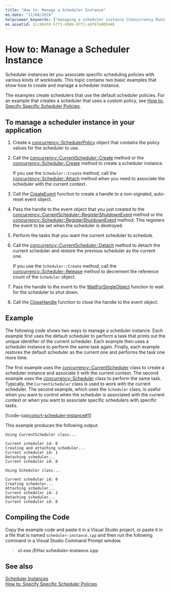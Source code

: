 ```yaml
---
title: "How to: Manage a Scheduler Instance"
ms.date: "11/04/2016"
helpviewer_keywords: ["managing a scheduler instance [Concurrency Runtime]", "scheduler instances, managing [Concurrency Runtime]"]
ms.assetid: 2cc804f0-5ff3-498b-97f1-a9f67a005448
---
```

# How to: Manage a Scheduler Instance

Scheduler instances let you associate specific scheduling policies with various kinds of workloads. This topic contains two basic examples that show how to create and manage a scheduler instance.

The examples create schedulers that use the default scheduler policies. For an example that creates a scheduler that uses a custom policy, see [How to: Specify Specific Scheduler Policies](../../parallel/concrt/how-to-specify-specific-scheduler-policies.md).

## To manage a scheduler instance in your application

1. Create a [concurrency::SchedulerPolicy](../../parallel/concrt/reference/schedulerpolicy-class.md) object that contains the policy values for the scheduler to use.

1. Call the [concurrency::CurrentScheduler::Create](reference/currentscheduler-class.md#create) method or the [concurrency::Scheduler::Create](reference/scheduler-class.md#create) method to create a scheduler instance.

   If you use the `Scheduler::Create` method, call the [concurrency::Scheduler::Attach](reference/scheduler-class.md#attach) method when you need to associate the scheduler with the current context.

1. Call the [CreateEvent](/windows/win32/api/synchapi/nf-synchapi-createeventw) function to create a handle to a non-signaled, auto-reset event object.

1. Pass the handle to the event object that you just created to the [concurrency::CurrentScheduler::RegisterShutdownEvent](reference/currentscheduler-class.md#registershutdownevent) method or the [concurrency::Scheduler::RegisterShutdownEvent](reference/scheduler-class.md#registershutdownevent) method. This registers the event to be set when the scheduler is destroyed.

1. Perform the tasks that you want the current scheduler to schedule.

1. Call the [concurrency::CurrentScheduler::Detach](reference/currentscheduler-class.md#detach) method to detach the current scheduler and restore the previous scheduler as the current one.

   If you use the `Scheduler::Create` method, call the [concurrency::Scheduler::Release](reference/scheduler-class.md#release) method to decrement the reference count of the `Scheduler` object.

1. Pass the handle to the event to the [WaitForSingleObject](/windows/win32/api/synchapi/nf-synchapi-waitforsingleobject) function to wait for the scheduler to shut down.

1. Call the [CloseHandle](/windows/win32/api/handleapi/nf-handleapi-closehandle) function to close the handle to the event object.

## Example

The following code shows two ways to manage a scheduler instance. Each example first uses the default scheduler to perform a task that prints out the unique identifier of the current scheduler. Each example then uses a scheduler instance to perform the same task again. Finally, each example restores the default scheduler as the current one and performs the task one more time.

The first example uses the [concurrency::CurrentScheduler](../../parallel/concrt/reference/currentscheduler-class.md) class to create a scheduler instance and associate it with the current context. The second example uses the [concurrency::Scheduler](../../parallel/concrt/reference/scheduler-class.md) class to perform the same task. Typically, the `CurrentScheduler` class is used to work with the current scheduler. The second example, which uses the `Scheduler` class, is useful when you want to control when the scheduler is associated with the current context or when you want to associate specific schedulers with specific tasks.

[!code-cpp[concrt-scheduler-instance#1](../../parallel/concrt/codesnippet/cpp/how-to-manage-a-scheduler-instance_1.cpp)]

This example produces the following output.

```Output
Using CurrentScheduler class...

Current scheduler id: 0
Creating and attaching scheduler...
Current scheduler id: 1
Detaching scheduler...
Current scheduler id: 0

Using Scheduler class...

Current scheduler id: 0
Creating scheduler...
Attaching scheduler...
Current scheduler id: 2
Detaching scheduler...
Current scheduler id: 0
```

## Compiling the Code

Copy the example code and paste it in a Visual Studio project, or paste it in a file that is named `scheduler-instance.cpp` and then run the following command in a Visual Studio Command Prompt window.

> **cl.exe /EHsc scheduler-instance.cpp**

## See also

[Scheduler Instances](../../parallel/concrt/scheduler-instances.md)<br/>
[How to: Specify Specific Scheduler Policies](../../parallel/concrt/how-to-specify-specific-scheduler-policies.md)
